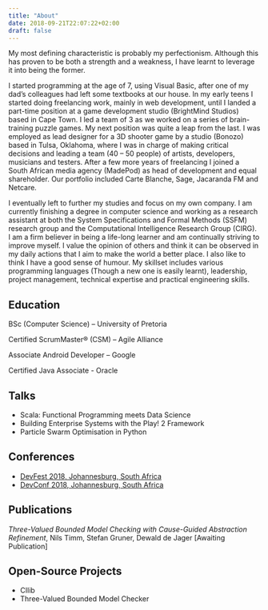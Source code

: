 ```yaml
---
title: "About"
date: 2018-09-21T22:07:22+02:00
draft: false
---
```


My most defining characteristic is probably my perfectionism. Although this has proven to be both a strength and a weakness, I have learnt to leverage it into being the former.

I started programming at the age of 7, using Visual Basic, after one of my dad’s colleagues had left some textbooks at our house. In my early teens I started doing freelancing work, mainly in web development, until I landed a part-time position at a game development studio (BrightMind Studios) based in Cape Town. I led a team of 3 as we worked on a series of brain-training puzzle games. My next position was quite a leap from the last. I was employed as lead designer for a 3D shooter game by a studio (Bonozo) based in Tulsa, Oklahoma, where I was in charge of making critical decisions and leading a team (40 – 50 people) of artists, developers, musicians and testers. After a few more years of freelancing I joined a South African media agency (MadePod) as head of development and equal shareholder. Our portfolio included Carte Blanche, Sage, Jacaranda FM and Netcare.

I eventually left to further my studies and focus on my own company. I am currently finishing a degree in computer science and working as a research assistant at both the System Specifications and Formal Methods (SSFM) research group and the Computational Intelligence Research Group (CIRG). I am a firm believer in being a life-long learner and am continually striving to improve myself. I value the opinion of others and think it can be observed in my daily actions that I aim to make the world a better place. I also like to think I have a good sense of humour. My skillset includes various programming languages (Though a new one is easily learnt), leadership, project management, technical expertise and practical engineering skills.

## Education

BSc (Computer Science) – University of Pretoria

Certified ScrumMaster® (CSM) – Agile Alliance

Associate Android Developer – Google

Certified Java Associate - Oracle


## Talks
- Scala: Functional Programming meets Data Science
- Building Enterprise Systems with the Play! 2 Framework
- Particle Swarm Optimisation in Python

## Conferences
- [DevFest 2018, Johannesburg, South Africa](https://devfest.co.za/)
- [DevConf 2018, Johannesburg, South Africa](https://www.devconf.co.za/)

## Publications

_Three-Valued Bounded Model Checking with Cause-Guided Abstraction Refinement_, Nils Timm, Stefan Gruner, Dewald de Jager [Awaiting Publication]

## Open-Source Projects

- CIlib
- Three-Valued Bounded Model Checker
